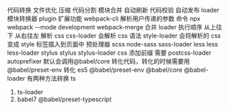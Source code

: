 代码转换
文件优化 压缩
代码分割
模块合并
自动刷新
代码校验
自动发布
loader 模块转换器
plugin 扩展功能
webpack-cli 解析用户传递的参数
命令 npx webpack --mode development
webpack-merge 合并
loader 执行顺序 从上往下 从右往左
解析 css
css-loader 会解析 css 语法
style-loader 会将解析的 css 变成 style 标签插入到页面中
预处理器 scss node-sass sass-loader
less less less-loader
stylus stylus stylus-loader
css 添加前缀 需要 postcss-loader autoprefixer
默认会调用@babel/core 转化代码，转化的时候需要用@babel/preset-env 转化 es5
@babel/preset-env @babel/core @babel-loader
有两种方法转换 ts

1. ts-loader
2. babel7 @babel/preset-typescript
